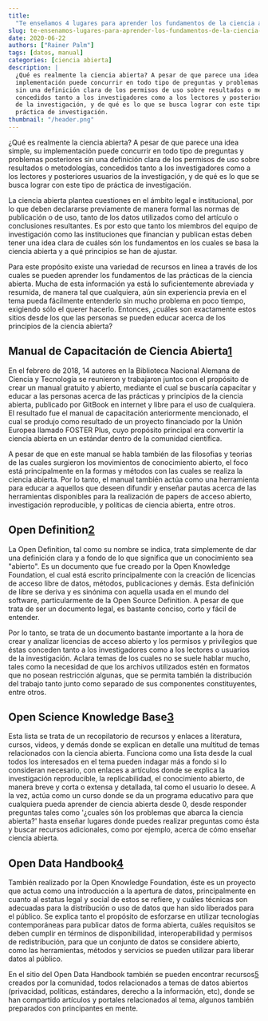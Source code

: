 ```yaml
---
title:
  "Te enseñamos 4 lugares para aprender los fundamentos de la ciencia abierta"
slug: te-ensenamos-lugares-para-aprender-los-fundamentos-de-la-ciencia-abierta
date: 2020-06-22
authors: ["Rainer Palm"]
tags: [datos, manual]
categories: [ciencia abierta]
description: |
  ¿Qué es realmente la ciencia abierta? A pesar de que parece una idea simple, su
  implementación puede concurrir en todo tipo de preguntas y problemas posteriores
  sin una definición clara de los permisos de uso sobre resultados o metodologías,
  concedidos tanto a los investigadores como a los lectores y posteriores usuarios
  de la investigación, y de qué es lo que se busca lograr con este tipo de
  práctica de investigación.
thumbnail: "/header.png"
---
```


<!-- # Te enseñamos 4 lugares para aprender los fundamentos de la ciencia abierta -->
<!-- **Por Rainer Palm** -->

¿Qué es realmente la ciencia abierta? A pesar de que parece una idea simple, su
implementación puede concurrir en todo tipo de preguntas y problemas posteriores
sin una definición clara de los permisos de uso sobre resultados o metodologías,
concedidos tanto a los investigadores como a los lectores y posteriores usuarios
de la investigación, y de qué es lo que se busca lograr con este tipo de
práctica de investigación.

<!-- TEASER_END -->

La ciencia abierta plantea cuestiones en el ámbito legal e institucional, por lo
que deben declararse previamente de manera formal las normas de publicación o de
uso, tanto de los datos utilizados como del artículo o conclusiones resultantes.
Es por esto que tanto los miembros del equipo de investigación como las
instituciones que financian y publican estas deben tener una idea clara de
cuáles són los fundamentos en los cuales se basa la ciencia abierta y a qué
principios se han de ajustar.

Para este propósito existe una variedad de recursos en linea a través de los
cuales se pueden aprender los fundamentos de las prácticas de la ciencia
abierta. Mucha de esta información ya está lo suficientemente abreviada y
resumida, de manera tal que cualquiera, aún sin experiencia previa en el tema
pueda fácilmente entenderlo sin mucho problema en poco tiempo, exigiendo sólo el
querer hacerlo. Entonces, ¿cuáles son exactamente estos sitios desde los que las
personas se pueden educar acerca de los principios de la ciencia abierta?

## Manual de Capacitación de Ciencia Abierta[1]

En el febrero de 2018, 14 autores en la Biblioteca Nacional Alemana de Ciencia y
Tecnología se reunieron y trabajaron juntos con el propósito de crear un manual
gratuito y abierto, mediante el cual se buscaría capacitar y educar a las
personas acerca de las prácticas y principios de la ciencia abierta, publicado
por GitBook en internet y libre para el uso de cualquiera. El resultado fue el
manual de capacitación anteriormente mencionado, el cual se produjo como
resultado de un proyecto financiado por la Unión Europea llamado FOSTER Plus,
cuyo propósito principal era convertir la ciencia abierta en un estándar dentro
de la comunidad científica.

A pesar de que en este manual se habla también de las filosofias y teorias de
las cuales surgieron los movimientos de conocimiento abierto, el foco está
principalmente en la formas y métodos con las cuales se realiza la ciencia
abierta. Por lo tanto, el manual también actúa como una herramienta para educar
a aquellos que deseen difundir y enseñar pautas acerca de las herramientas
disponibles para la realización de papers de acceso abierto, investigación
reproducible, y políticas de ciencia abierta, entre otros.

## Open Definition[2]

La Open Definition, tal como su nombre se indica, trata simplemente de dar una
definición clara y a fondo de lo que significa que un conocimiento sea
"abierto". Es un documento que fue creado por la Open Knowledge Foundation, el
cual está escrito principalmente con la creación de licencias de acceso libre de
datos, métodos, publicaciones y demás. Esta definición de libre se deriva y es
sinónima con aquella usada en el mundo del software, particularmente de la Open
Source Definition. A pesar de que trata de ser un documento legal, es bastante
conciso, corto y fácil de entender.

Por lo tanto, se trata de un documento bastante importante a la hora de crear y
analizar licencias de acceso abierto y los permisos y privilegios que éstas
conceden tanto a los investigadores como a los lectores o usuarios de la
investigación. Aclara temas de los cuales no se suele hablar mucho, tales como
la necesidad de que los archivos utilizados estén en formatos que no posean
restricción algunas, que se permita también la distribución del trabajo tanto
junto como separado de sus componentes constituyentes, entre otros.

## Open Science Knowledge Base[3]

Esta lista se trata de un recopilatorio de recursos y enlaces a literatura,
cursos, videos, y demás donde se explican en detalle una multitud de temas
relacionados con la ciencia abierta. Funciona como una lista desde la cual todos
los interesados en el tema pueden indagar más a fondo si lo consideran
necesario, con enlaces a artículos donde se explica la investigación
reproducible, la replicabilidad, el conocimiento abierto, de manera breve y
corta o extensa y detallada, tal como el usuario lo desee. A la vez, actúa como
un curso donde se da un programa educativo para que cualquiera pueda aprender de
ciencia abierta desde 0, desde responder preguntas tales como '¿cuales són los
problemas que abarca la ciencia abierta?' hasta enseñar lugares donde puedes
realizar preguntas como ésta y buscar recursos adicionales, como por ejemplo,
acerca de cómo enseñar ciencia abierta.

## Open Data Handbook[4]

También realizado por la Open Knowledge Foundation, éste es un proyecto que
actua como una introducción a la apertura de datos, principalmente en cuanto al
estatus legal y social de estos se refiere, y cuáles técnicas son adecuadas para
la distribución o uso de datos que han sido liberados para el público. Se
explica tanto el propósito de esforzarse en utilizar tecnologías contemporáneas
para publicar datos de forma abierta, cuáles requisitos se deben cumplir en
términos de disponibilidad, interoperabilidad y permisos de redistribución, para
que un conjunto de datos se considere abierto, como las herramientas, métodos y
servicios se pueden utilizar para liberar datos al público.

En el sitio del Open Data Handbook también se pueden encontrar recursos[5]
creados por la comunidad, todos relacionados a temas de datos abiertos
(privacidad, políticas, estándares, derecho a la información, etc), donde se han
compartido artículos y portales relacionados al tema, algunos también preparados
con principantes en mente.

[1]:
  https://book.fosteropenscience.eu/es/
  "Manual de Capacitación de Ciencia Abierta"
[2]: https://opendefinition.org/od/2.1/en/ "Open Definition"
[3]:
  https://how-to-open.science/change/educate/literature/
  "Open Science Knowledge Base"
[4]: http://opendatahandbook.org/guide/es/ "Open Data Handbook"
[5]: https://opendatahandbook.org/resources/ "Open Data Handbook | Resources"
